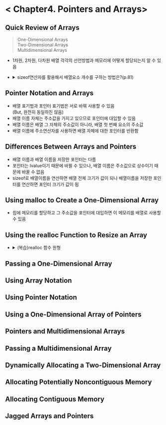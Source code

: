 < Chapter4. Pointers and Arrays>
===

Quick Review of Arrays
---
> One-Dimensional Arrays  
> Two-Dimensional Arrays  
> Multidimensional Arrays  
- 1차원, 2차원, 다차원 배열 각각의 선언방법과 메모리에 어떻게 할당되는지 알 수 있음 

- <details>
   <summary>sizeof연산자를 활용해서 배열요소 개수를 구하는 방법은?(p.81)</summary>
   <div markdown="1">
    sizeof(array) / sizeof(element)
   </div>
  </details>


Pointer Notation and Arrays
---
- 배열 표기법과 포인터 표기법은 서로 바꿔 사용할 수 있음   
  (But, 완전히 동일하진 않음)  
- 배열 이름 자체는 주소값을 가지고 있으므로 포인터에 대입할 수 있음
- 배열 이름은 배열 그 자체의 주소값이 아니라, 배열 첫 번째 요소의 주소값
- 배열 이름에 주소연산자를 사용하면 배열 자체에 대한 포인터를 반환함 


Differences Between Arrays and Pointers
---
- 배열 이름과 배열 이름을 저장한 포인터는 다름 
- 포인터는 lvalue이기 때문에 바뀔 수 있으나, 배열 이름은 주소값으로 상수이기 때문에 바꿀 수 없음
- sizeof로 배열이름을 연산하면 배열 전체 크기가 값이 되나 배열이름을 저장한 포인터를 연산하면 포인터 크기가 값이 됨 

Using malloc to Create a One-Dimensional Array
---
- 힙에 메모리를 할당하고 그 주소값을 포인터에 대입하면 이 메모리를 배열로 사용할 수 있음 

Using the realloc Function to Resize an Array
---
- <details>
   <summary>(복습)realloc 함수 원형</summary>
   <div markdown="1">
      void* realloc(void* ptr, size_t size);
   </div>
   </details>
   
Passing a One-Dimensional Array
---

Using Array Notation
---

Using Pointer Notation
---

Using a One-Dimensional Array of Pointers
---

Pointers and Multidimensional Arrays
---

Passing a Multidimensional Array
---

Dynamically Allocating a Two-Dimensional Array
---

Allocating Potentially Noncontiguous Memory
---

Allocating Contiguous Memory
---

Jagged Arrays and Pointers
---

